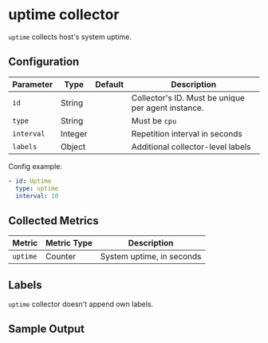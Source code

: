 # uptime collector

`uptime` collects host's system uptime.

## Configuration

| Parameter  | Type    | Default | Description                                        |
| ---------- | ------- | ------- | -------------------------------------------------- |
| `id`       | String  |         | Collector's ID. Must be unique per agent instance. |
| `type`     | String  |         | Must be `cpu`                                      |
| `interval` | Integer |         | Repetition interval in seconds                     |
| `labels`   | Object  |         | Additional collector-level labels                  |

Config example:

``` yaml
- id: Uptime
  type: uptime
  interval: 10
```

## Collected Metrics

| Metric   | Metric Type | Description               |
| -------- | ----------- | ------------------------- |
| `uptime` | Counter     | System uptime, in seconds |

## Labels

`uptime` collector doesn't append own labels.

## Sample Output